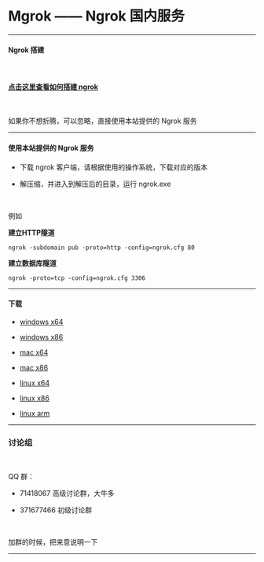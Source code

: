 # Mgrok —— Ngrok 国内服务

--------------------------

#### Ngrok 搭建

<br/>

#### [点击这里查看如何搭建 ngrok](#build)

<br/>

如果你不想折腾，可以忽略，直接使用本站提供的 Ngrok 服务

-----------------------------------

#### 使用本站提供的 Ngrok 服务

* 下载 ngrok 客户端，请根据使用的操作系统，下载对应的版本

* 解压缩，并进入到解压后的目录，运行 ngrok.exe

<br/>

例如

**建立HTTP隧道**

```
ngrok -subdomain pub -proto=http -config=ngrok.cfg 80
```

**建立数据库隧道**

```
ngrok -proto=tcp -config=ngrok.cfg 3306
```

-----------------------------------

#### 下载

* [windows x64](download/windows_amd64.zip)

* [windows x86](download/windows_386.zip)

* [mac x64](download/darwin_amd64.zip)

* [mac x86](download/darwin_386.zip)

* [linux x64](download/linux_amd64.zip)

* [linux x86](download/linux_386.zip)

* [linux arm](download/linux_arm.zip)

------------------------

### 讨论组

<br/>

QQ 群：

* 71418067 高级讨论群，大牛多

* 371677466 初级讨论群

<br/>

加群的时候，把来意说明一下

-----------------------------

####

